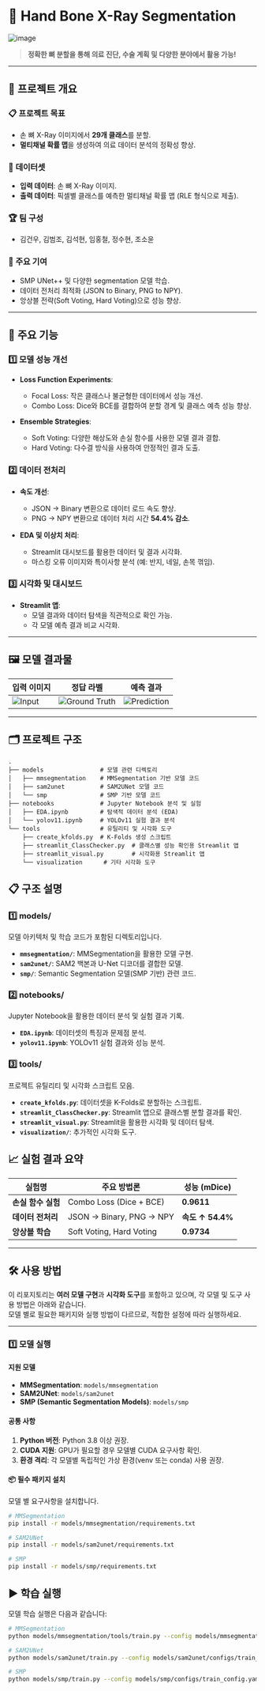 # 🦴 **Hand Bone X-Ray Segmentation**
![image](https://github.com/user-attachments/assets/dede01a4-3a6c-4392-9596-762b8cb085d0)

> **정확한 뼈 분할을 통해 의료 진단, 수술 계획 및 다양한 분야에서 활용 가능!**

---

## 🎯 **프로젝트 개요**

### 📋 **프로젝트 목표**
- 손 뼈 X-Ray 이미지에서 **29개 클래스**를 분할.
- **멀티채널 확률 맵**을 생성하여 의료 데이터 분석의 정확성 향상.

### 📂 **데이터셋**
- **입력 데이터**: 손 뼈 X-Ray 이미지.
- **출력 데이터**: 픽셀별 클래스를 예측한 멀티채널 확률 맵 (RLE 형식으로 제출).

### 🏆 **팀 구성**
- 김건우, 김범조, 김석현, 임홍철, 정수현, 조소윤

### 🔑 **주요 기여**
- SMP UNet++ 및 다양한 segmentation 모델 학습.
- 데이터 전처리 최적화 (JSON to Binary, PNG to NPY).
- 앙상블 전략(Soft Voting, Hard Voting)으로 성능 향상.

---

## 🔧 주요 기능

### 1️⃣ **모델 성능 개선**
- **Loss Function Experiments**:
  - Focal Loss: 작은 클래스나 불균형한 데이터에서 성능 개선.
  - Combo Loss: Dice와 BCE를 결합하여 분할 경계 및 클래스 예측 성능 향상.

- **Ensemble Strategies**:
  - Soft Voting: 다양한 해상도와 손실 함수를 사용한 모델 결과 결합.
  - Hard Voting: 다수결 방식을 사용하여 안정적인 결과 도출.

### 2️⃣ **데이터 전처리**
- **속도 개선**:
  - JSON → Binary 변환으로 데이터 로드 속도 향상.
  - PNG → NPY 변환으로 데이터 처리 시간 **54.4% 감소**.

- **EDA 및 이상치 처리**:
  - Streamlit 대시보드를 활용한 데이터 및 결과 시각화.
  - 마스킹 오류 이미지와 특이사항 분석 (예: 반지, 네일, 손목 꺾임).

### 3️⃣ **시각화 및 대시보드**
- **Streamlit 앱**:
  - 모델 결과와 데이터 탐색을 직관적으로 확인 가능.
  - 각 모델 예측 결과 비교 시각화. 

---

## 🖼️ **모델 결과물**

| 입력 이미지 | 정답 라벨 | 예측 결과 |
|-------------|-----------|-----------|
| ![Input](https://via.placeholder.com/200x200?text=Input) | ![Ground Truth](https://via.placeholder.com/200x200?text=Ground+Truth) | ![Prediction](https://via.placeholder.com/200x200?text=Prediction) |

---

## 🗂️ **프로젝트 구조**

```plaintext
.
├── models                # 모델 관련 디렉토리
│   ├── mmsegmentation    # MMSegmentation 기반 모델 코드
│   ├── sam2unet          # SAM2UNet 모델 코드
│   └── smp               # SMP 기반 모델 코드
├── notebooks             # Jupyter Notebook 분석 및 실험
│   ├── EDA.ipynb         # 탐색적 데이터 분석 (EDA)
│   └── yolov11.ipynb     # YOLOv11 실험 결과 분석
└── tools                 # 유틸리티 및 시각화 도구
    ├── create_kfolds.py  # K-Folds 생성 스크립트
    ├── streamlit_ClassChecker.py  # 클래스별 성능 확인용 Streamlit 앱
    ├── streamlit_visual.py        # 시각화용 Streamlit 앱
    └── visualization      # 기타 시각화 도구
```

## 📋 구조 설명

### 1️⃣ **models/**
모델 아키텍처 및 학습 코드가 포함된 디렉토리입니다.
- **`mmsegmentation/`**: MMSegmentation을 활용한 모델 구현.
- **`sam2unet/`**: SAM2 백본과 U-Net 디코더를 결합한 모델.
- **`smp/`**: Semantic Segmentation 모델(SMP 기반) 관련 코드.

### 2️⃣ **notebooks/**
Jupyter Notebook을 활용한 데이터 분석 및 실험 결과 기록.
- **`EDA.ipynb`**: 데이터셋의 특징과 문제점 분석.
- **`yolov11.ipynb`**: YOLOv11 실험 결과와 성능 분석.

### 3️⃣ **tools/**
프로젝트 유틸리티 및 시각화 스크립트 모음.
- **`create_kfolds.py`**: 데이터셋을 K-Folds로 분할하는 스크립트.
- **`streamlit_ClassChecker.py`**: Streamlit 앱으로 클래스별 분할 결과를 확인.
- **`streamlit_visual.py`**: Streamlit을 활용한 시각화 및 데이터 탐색.
- **`visualization/`**: 추가적인 시각화 도구.



## 📈 실험 결과 요약

| 실험명                  | 주요 방법론                     | 성능 (mDice)  |
|-------------------------|--------------------------------|--------------|
| **손실 함수 실험**       | Combo Loss (Dice + BCE)        | **0.9611**   |
| **데이터 전처리**        | JSON → Binary, PNG → NPY       | **속도 ↑ 54.4%** |
| **앙상블 학습**          | Soft Voting, Hard Voting       | **0.9734**   |

---

## 🛠️ 사용 방법

이 리포지토리는 **여러 모델 구현**과 **시각화 도구**를 포함하고 있으며, 각 모델 및 도구 사용 방법은 아래와 같습니다.  
모델 별로 필요한 패키지와 실행 방법이 다르므로, 적합한 설정에 따라 실행하세요.

---

### 1️⃣ **모델 실행**

#### 지원 모델
- **MMSegmentation**: `models/mmsegmentation`
- **SAM2UNet**: `models/sam2unet`
- **SMP (Semantic Segmentation Models)**: `models/smp`

#### 공통 사항
1. **Python 버전**: Python 3.8 이상 권장.
2. **CUDA 지원**: GPU가 필요할 경우 모델별 CUDA 요구사항 확인.
3. **환경 격리**: 각 모델별 독립적인 가상 환경(venv 또는 conda) 사용 권장.

#### 📦 필수 패키지 설치
모델 별 요구사항을 설치합니다.
```bash
# MMSegmentation
pip install -r models/mmsegmentation/requirements.txt

# SAM2UNet
pip install -r models/sam2unet/requirements.txt

# SMP
pip install -r models/smp/requirements.txt
```

## ▶️ 학습 실행
모델 학습 실행은 다음과 같습니다:

```bash
# MMSegmentation
python models/mmsegmentation/tools/train.py --config models/mmsegmentation/configs/train_config.yaml

# SAM2UNet
python models/sam2unet/train.py --config models/sam2unet/configs/train_config.yaml

# SMP
python models/smp/train.py --config models/smp/configs/train_config.yaml
```



